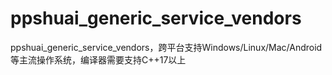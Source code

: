 # ppshuai_generic_service_vendors
ppshuai_generic_service_vendors，跨平台支持Windows/Linux/Mac/Android等主流操作系统，编译器需要支持C++17以上
